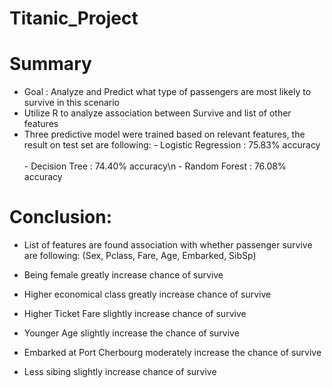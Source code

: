 # Titanic_Project


# Summary

* Goal : Analyze and Predict what type of passengers are most likely to survive in this scenario
* Utilize R to analyze association between Survive and list of other features
* Three predictive model were trained based on relevant features, the result on test set are following:
      - Logistic Regression : 75.83% accuracy <br></br>
      - Decision Tree : 74.40% accuracy\n
      - Random Forest : 76.08% accuracy

# Conclusion:

- List of features are found association with whether passenger survive are following:
  (Sex, Pclass, Fare, Age, Embarked, SibSp)
  
- Being female greatly increase chance of survive
- Higher economical class greatly increase chance of survive
- Higher Ticket Fare slightly increase chance of survive
- Younger Age slightly increase the chance of survive
- Embarked at Port Cherbourg moderately increase the chance of survive
- Less sibing slightly increase chance of survive
